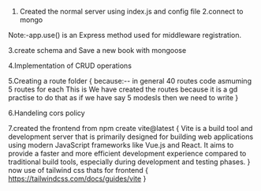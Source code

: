 1. Created the normal server using index.js and config file 
2.connect to mongo

Note:-app.use() is an Express method used for middleware registration.

3.create schema and Save a new book with mongoose

4.Implementation of CRUD operations

5.Creating a route folder {
    because:--
    in general 40 routes code asmuming 5 routes for each This is 
    We have created the routes because it is a gd practise to 
    do that as if we have say 5 modesls then we need to write 
}

6.Handeling cors policy

7.created the frontend from npm create vite@latest
{
    Vite is a build tool and development server that is primarily designed for building web applications using modern JavaScript frameworks like Vue.js and React. It aims to provide a faster and more efficient development experience compared to traditional build tools, especially during development and testing phases.
}
now use of tailwind  css thats for frontend
{
    https://tailwindcss.com/docs/guides/vite
}
